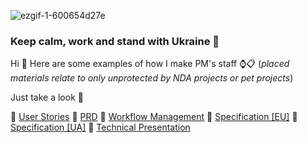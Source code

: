 ![ezgif-1-600654d27e](https://user-images.githubusercontent.com/122814835/212998155-6b66d2d1-f0cb-44da-81af-f83b6da4a411.gif)
### Keep calm, work and stand with Ukraine 💪

Hi 👋 Here are some examples of how I make PM's staff ⌚📋 (*placed materials relate to only unprotected by NDA projects or pet projects*)

Just take a look 🔎

📜 [User Stories](https://github.com/mccoh1e/My-Palace-Portal) 📂 [PRD](https://github.com/mccoh1e/Feedster/tree/main) 🔧 [Workflow Management](https://github.com/mccoh1e/Workflow-Management) 📘 [Specification [EU]](https://github.com/mccoh1e/Beyond-Energy#readme) 📒 [Specification [UA]](https://github.com/mccoh1e/Likimap) 🎯 [Technical Presentation](https://github.com/mccoh1e/Finagic)
